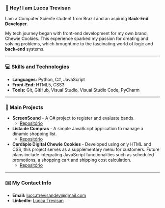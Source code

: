 ### 👋 Hey! I am Lucca Trevisan

I am a Computer Sciente student from Brazil and an aspiring **Back-End Developer**.

My tech journey began with front-end development for my own brand, Chewie Cookies. This experience sparked my passion for creating and solving problems, which brought me to the fascinating world of logic and **back-end** systems.

---

### 💻 Skills and Technologies

* **Languages:** Python, C#, JavaScript
* **Front-End:** HTML5, CSS3
* **Tools:** Git, GitHub, Visual Studio, Visual Studio Code, PyCharm

---

### 🚀 Main Projects

* **ScreenSound** - A C# project to register and evaluate bands.
    * [Repositório](https://github.com/luccatrevisan/ScreenSound)
* **Lista de Compras** - A simple JavaScript application to manage a dinamic shopping list.
    * [Repositório](https://github.com/luccatrevisan/shopping-list-js)
* **Cardápio Digital Chewie Cookies** - Developed using only HTML and CSS, this project serves as a supplementary menu for customers. Future plans include integrating JavaScript functionalities such as scheduled promotions, a shopping cart and shipping cost calculation.
    * [Repositório](https://github.com/luccatrevisan/chewie-cookies-menu)

---
### ✉️ My Contact Info

* **Email:** [luccatrevisandev@gmail.com](mailto:luccatrevisandev@gmail.com)
* **LinkedIn:** [Lucca Trevisan](https://www.linkedin.com/in/lucca-trevisan-86a181378/)
